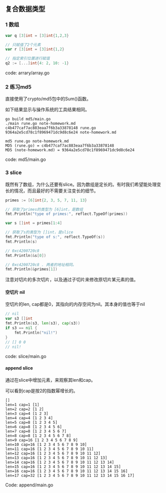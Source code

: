 ## 复合数据类型

### 1 数组

```go
var q [3]int = [3]int{1,2,3}

// 只赋值了2个元素
var r [3]int = [3]int{1,2}

// 指定索引位置进行赋值
q2 := [...]int{4: 2, 10: -1}
```

code: arrary/array.go



### 2 练习md5

直接使用了crypto/md5包中的Sum()函数。

如下结果显示与操作系统的工具结果相同。

```Shell
go build md5/main.go
./main rune.go note-homework.md
c4b477caf7ac883eaa7f6b3a33878148 rune.go
9364a2e5cd78c1f8969471dc9d8c6e24 note-homework.md

md5 rune.go note-homework.md
MD5 (rune.go) = c4b477caf7ac883eaa7f6b3a33878148
MD5 (note-homework.md) = 9364a2e5cd78c1f8969471dc9d8c6e24
```

code: md5/main.go



### 3 slice

既然有了数组，为什么还要有slice。因为数组是定长的。有时我们希望能处理变长的情况，而且最好的不需要关注变长的细节。

```go
primes := [6]int{2, 3, 5, 7, 11, 13}

// 获取了primes的类型为 [6]int，是数组
fmt.Println("type of primes:", reflect.TypeOf(primes))

var s []int = primes[1:4]

// 获取了s的类型为 []int，是slice
fmt.Println("type of s:", reflect.TypeOf(s))
fmt.Println(s)

// 0xc4200720c8
fmt.Println(&s[0])

// 0xc4200720c8 . 两者的地址相同。
fmt.Println(&primes[1])

```



注意对切片的多次切片，以及通过子切片来修改原切片某元素的值。

#### 空切片 nil

空切片的len, cap都是0，其指向的内存空间为nil。其本身的值也等于nil

```go
// nil
var s3 []int
fmt.Println(s3, len(s3), cap(s3))
if s3 == nil {
    fmt.Println("nil!")
}
// [] 0 0
// nil!
```

code: slice/main.go



#### append slice

通过在slice中增加元素，来观察其len和cap。

可以看到cap是按2的指数幂增长的。

```shell
[]
len=1 cap=1 [1]
len=2 cap=2 [1 2]
len=3 cap=4 [1 2 3]
len=4 cap=4 [1 2 3 4]
len=5 cap=8 [1 2 3 4 5]
len=6 cap=8 [1 2 3 4 5 6]
len=7 cap=8 [1 2 3 4 5 6 7]
len=8 cap=8 [1 2 3 4 5 6 7 8]
len=9 cap=16 [1 2 3 4 5 6 7 8 9]
len=10 cap=16 [1 2 3 4 5 6 7 8 9 10]
len=11 cap=16 [1 2 3 4 5 6 7 8 9 10 11]
len=12 cap=16 [1 2 3 4 5 6 7 8 9 10 11 12]
len=13 cap=16 [1 2 3 4 5 6 7 8 9 10 11 12 13]
len=14 cap=16 [1 2 3 4 5 6 7 8 9 10 11 12 13 14]
len=15 cap=16 [1 2 3 4 5 6 7 8 9 10 11 12 13 14 15]
len=16 cap=16 [1 2 3 4 5 6 7 8 9 10 11 12 13 14 15 16]
len=17 cap=32 [1 2 3 4 5 6 7 8 9 10 11 12 13 14 15 16 17]
```

Code: append/main.go

